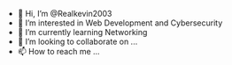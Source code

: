 - 👋 Hi, I’m @Realkevin2003
- 👀 I’m interested in Web Development and Cybersecurity
- 🌱 I’m currently learning Networking
- 💞️ I’m looking to collaborate on ...
- 📫 How to reach me ...

<!---
Realkevin2003/Realkevin2003 is a ✨ special ✨ repository because its `README.md` (this file) appears on your GitHub profile.
You can click the Preview link to take a look at your changes.
--->
